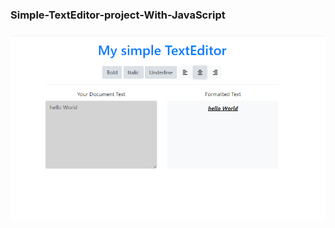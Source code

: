 ### Simple-TextEditor-project-With-JavaScript

### 

 <img src="https://github.com/AyeshaAzam/Simple-TextEditor-project-JavaScript/blob/master/images/textEditor-Project.PNG" />
 

  
